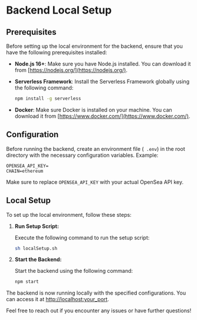 # Backend Local Setup

## Prerequisites

Before setting up the local environment for the backend, ensure that you have the following prerequisites installed:

- **Node.js 16+**: Make sure you have Node.js installed. You can download it from [https://nodejs.org/](https://nodejs.org/).

- **Serverless Framework**: Install the Serverless Framework globally using the following command:

  ```bash
  npm install -g serverless
  ```

- **Docker**: Make sure Docker is installed on your machine. You can download it from [https://www.docker.com/](https://www.docker.com/).

## Configuration

Before running the backend, create an environment file (` .env`) in the root directory with the necessary configuration variables. Example:

```env
OPENSEA_API_KEY=
CHAIN=ethereum
```

Make sure to replace `OPENSEA_API_KEY` with your actual OpenSea API key.

## Local Setup

To set up the local environment, follow these steps:

1. **Run Setup Script:**

   Execute the following command to run the setup script:

   ```bash
   sh localSetup.sh
   ```

2. **Start the Backend:**

   Start the backend using the following command:

   ```bash
   npm start
   ```

The backend is now running locally with the specified configurations. You can access it at [http://localhost:your_port](http://localhost:your_port).

Feel free to reach out if you encounter any issues or have further questions!

